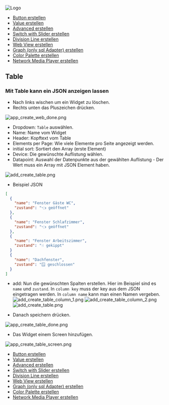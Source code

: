 ![Logo](../../admin/hiob.png)

-   [Button erstellen](button.md)
-   [Value erstellen](value.md)
-   [Advanced erstellen](advanced.md)
-   [Switch with Slider erstellen](switch_w_slider.md)
-   [Division Line erstellen](division.md)
-   [Web View erstellen](webview.md)
-   [Graph (only sql Adapter) erstellen](graph.md)
-   [Color Palette erstellen](color.md)
-   [Network Media Player erstellen](media_player.md)

## Table

### Mit Table kann ein JSON anzeigen lassen

- Nach links wischen um ein Widget zu löschen.
- Rechts unten das Pluszeichen drücken.

![app_create_web_done.png](img/app_create_web_done.png)


- Dropdown: `Table` auswählen.
- Name: Name vom Widget
- Header: Kopftext vom Table
- Elements per Page: Wie viele Elemente pro Seite angezeigt werden.
- initial sort: Sortiert den Array (erste Element)
- Device: Die gewünschte Auflistung wählen.
- Datapoint: Auswahl der Datenpunkte aus der gewählten Auflistung - Der Wert muss ein Array mit JSON Element haben.

![add_create_table.png](img/add_create_table.png)

- Beispiel JSON
```json
[
  {
    "name": "Fenster Gäste WC",
    "zustand": "👈 geöffnet"
  },
  {
    "name": "Fenster Schlafzimmer",
    "zustand": "👈 geöffnet"
  },
  {
    "name": "Fenster Arbeitszimmer",
    "zustand": "☝️ gekippt"
  }
  {
    "name": "Dachfenster",
    "zustand": "🪟 geschlossen"
  }
]
```

- add: Nun die gewünschten Spalten erstellen. Hier im Beispiel sind es `name` und `zustand`. In `column key` muss der key aus dem JSON eingetragen werden. In `column name` kann man einen Namen vergeben.
![add_create_table_column_1.png](img/add_create_table_column_1.png)
![add_create_table_column_2.png](img/add_create_table_column_2.png)
![add_create_table.png](img/add_create_table_column.png)

- Danach speichern drücken.

![app_create_table_done.png](img/app_create_table_done.png)

- Das Widget einem Screen hinzufügen.

![app_create_table_screen.png](img/add_create_table_screen.png)


-   [Button erstellen](button.md)
-   [Value erstellen](value.md)
-   [Advanced erstellen](advanced.md)
-   [Switch with Slider erstellen](switch_w_slider.md)
-   [Division Line erstellen](division.md)
-   [Web View erstellen](webview.md)
-   [Graph (only sql Adapter) erstellen](graph.md)
-   [Color Palette erstellen](color.md)
-   [Network Media Player erstellen](media_player.md)